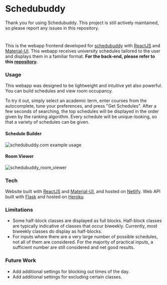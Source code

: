 # Schedubuddy
Thank you for using Schedubuddy. This project is still actively maintained, so please report any issues in this repository.
#
This is the webapp frontend developed for
[schedubuddy](https://schedubuddy.com/)
with
[ReactJS](https://reactjs.org/)
and
[Material-UI](https://next.material-ui.com/).
This webapp receives university schedules tailored to the user and displays them in a familiar format.
**For the back-end, please refer to this [repository](https://github.com/Exanut/schedubuddy-server).**

### Usage
This webapp was designed to be lightweight and intuitive yet also powerful. You can build schedules and view room occupancy.

To try it out, simply select an academic term, enter courses from the autocomplete, tune your preferences, and press "Get Schedules".
After a few seconds of searching, the top schedules will be displayed in the order given by the ranking algorithm.
Every schedule will be unique-looking, so that a variety of schedules can be given.

#### Schedule Builder
![schedubuddy.com example usage](https://i.imgur.com/tw9GYEn.png)

#### Room Viewer

![schedubuddy_room_viewer](https://user-images.githubusercontent.com/69830467/219287065-db1c59ca-2c31-402d-a7d6-4e8196db3913.PNG)

### Tech
Website built with [ReactJS](https://reactjs.org/) and [Material-UI](https://next.material-ui.com/), and hosted on [Netlify](https://www.netlify.com/).
Web API built with [Flask](https://flask.palletsprojects.com/) and hosted on [Heroku](https://www.heroku.com/).

### Limitations

- Some half-block classes are displayed as full blocks.
Half-block classes are typically indicative of classes that occur biweekly.
Currently, most biweekly classes do display as half-blocks.
- For inputs where there are a very large number of possible schedules, not all of them are considered.
For the majority of practical inputs, a sufficient number are still considered and net good results.

### Future Work
- Add additional settings for blocking out times of the day.
- Add additional settings for excluding certain classes.
